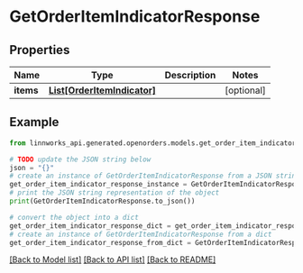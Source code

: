 # GetOrderItemIndicatorResponse


## Properties

Name | Type | Description | Notes
------------ | ------------- | ------------- | -------------
**items** | [**List[OrderItemIndicator]**](OrderItemIndicator.md) |  | [optional] 

## Example

```python
from linnworks_api.generated.openorders.models.get_order_item_indicator_response import GetOrderItemIndicatorResponse

# TODO update the JSON string below
json = "{}"
# create an instance of GetOrderItemIndicatorResponse from a JSON string
get_order_item_indicator_response_instance = GetOrderItemIndicatorResponse.from_json(json)
# print the JSON string representation of the object
print(GetOrderItemIndicatorResponse.to_json())

# convert the object into a dict
get_order_item_indicator_response_dict = get_order_item_indicator_response_instance.to_dict()
# create an instance of GetOrderItemIndicatorResponse from a dict
get_order_item_indicator_response_from_dict = GetOrderItemIndicatorResponse.from_dict(get_order_item_indicator_response_dict)
```
[[Back to Model list]](../README.md#documentation-for-models) [[Back to API list]](../README.md#documentation-for-api-endpoints) [[Back to README]](../README.md)


